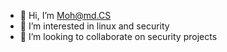 - 👋 Hi, I’m Moh@md.CS
- 👀 I’m interested in linux and security
- 💞️ I’m looking to collaborate on security projects

<!---
MoCs1/MoCs1 is a ✨ special ✨ repository because its `README.md` (this file) appears on your GitHub profile.
You can click the Preview link to take a look at your changes.
--->
